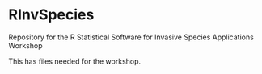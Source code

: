 # RInvSpecies
Repository for the R Statistical Software for Invasive Species Applications Workshop

This has files needed for the workshop.